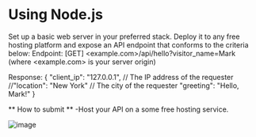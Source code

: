 # Using Node.js
Set up a basic web server in your preferred stack. Deploy it to any free hosting platform and expose an API endpoint that conforms to the criteria below:
Endpoint: [GET] <example.com>/api/hello?visitor_name=Mark (where <example.com> is your server origin)

Response:
{
    "client_ip": "127.0.0.1", // The IP address of the requester
    //"location": "New York" // The city of the requester
    "greeting": "Hello, Mark!"
}

** How to submit **
-Host your API on a some free hosting service.

![image](https://github.com/deolla/server/assets/122826169/03f33313-de0a-4742-bcfd-32e7a6421f0b)
